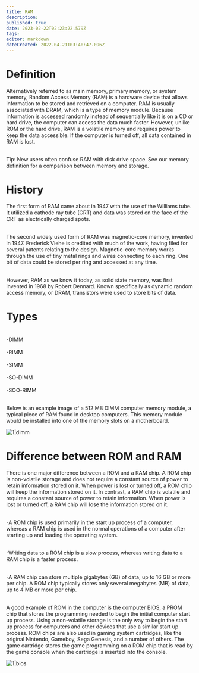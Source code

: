 ```yaml
---
title: RAM
description: 
published: true
date: 2023-02-22T02:23:22.579Z
tags: 
editor: markdown
dateCreated: 2022-04-21T03:40:47.096Z
---
```


# Definition

Alternatively referred to as main memory, primary memory, or system memory, Random Access Memory (RAM) is a hardware device that allows information to be stored and retrieved on a computer. RAM is usually associated with DRAM, which is a type of memory module. Because information is accessed randomly instead of sequentially like it is on a CD or hard drive, the computer can access the data much faster. However, unlike ROM or the hard drive, RAM is a volatile memory and requires power to keep the data accessible. If the computer is turned off, all data contained in RAM is lost.

<br>Tip: New users often confuse RAM with disk drive space. See our memory definition for a comparison between memory and storage.</br>

# History
The first form of RAM came about in 1947 with the use of the Williams tube. It utilized a cathode ray tube (CRT) and data was stored on the face of the CRT as electrically charged spots.

<br>The second widely used form of RAM was magnetic-core memory, invented in 1947. Frederick Viehe is credited with much of the work, having filed for several patents relating to the design. Magnetic-core memory works through the use of tiny metal rings and wires connecting to each ring. One bit of data could be stored per ring and accessed at any time.</br>

<br>However, RAM as we know it today, as solid state memory, was first invented in 1968 by Robert Dennard. Known specifically as dynamic random access memory, or DRAM, transistors were used to store bits of data.</br>

# Types
<br>-DIMM</br>
<br>-RIMM</br>
<br>-SIMM</br>
<br>-SO-DIMM</br>
<br>-SOO-RIMM</br>

<br>Below is an example image of a 512 MB DIMM computer memory module, a typical piece of RAM found in desktop computers. This memory module would be installed into one of the memory slots on a motherboard.</br>

![1|dimm](/images/b/b4/Dimm.png)

# Difference between ROM and RAM
There is one major difference between a ROM and a RAM chip. A ROM chip is non-volatile storage and does not require a constant source of power to retain information stored on it. When power is lost or turned off, a ROM chip will keep the information stored on it. In contrast, a RAM chip is volatile and requires a constant source of power to retain information. When power is lost or turned off, a RAM chip will lose the information stored on it.

<br>-A ROM chip is used primarily in the start up process of a computer, whereas a RAM chip is used in the normal operations of a computer after starting up and loading the operating system.</br>

<br>-Writing data to a ROM chip is a slow process, whereas writing data to a RAM chip is a faster process.</br>

<br>-A RAM chip can store multiple gigabytes (GB) of data, up to 16 GB or more per chip. A ROM chip typically stores only several megabytes (MB) of data, up to 4 MB or more per chip.</br>

<br>A good example of ROM in the computer is the computer BIOS, a PROM chip that stores the programming needed to begin the initial computer start up process. Using a non-volatile storage is the only way to begin the start up process for computers and other devices that use a similar start up process. ROM chips are also used in gaming system cartridges, like the original Nintendo, Gameboy, Sega Genesis, and a number of others. The game cartridge stores the game programming on a ROM chip that is read by the game console when the cartridge is inserted into the console.</br>

![1|bios](/images/8/8c/Bios.png)
